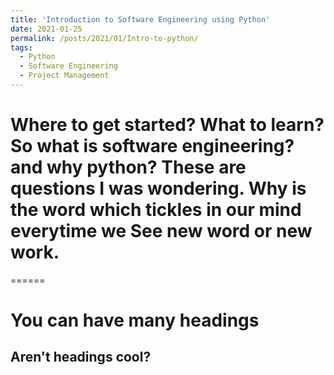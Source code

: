 ```yaml
---
title: 'Introduction to Software Engineering using Python'
date: 2021-01-25
permalink: /posts/2021/01/Intro-to-python/
tags:
  - Python
  - Software Engineering
  - Project Management
---
```


Where to get started? What to learn? So what is software engineering? and why python?
These are questions I was wondering. Why is the word which tickles in our mind everytime we See new word or new work.
======


======

You can have many headings
======

Aren't headings cool?
------